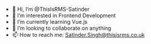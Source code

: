 - 👋 Hi, I’m @ThisIsRMS-Satinder
- 👀 I’m interested in Frontend Development
- 🌱 I’m currently learning Vue.js
- 💞️ I’m looking to collaborate on anything
- 📫 How to reach me: Satinder.Singh@thisisrms.co.uk

<!---
ThisIsRMS-Satinder/ThisIsRMS-Satinder is a ✨ special ✨ repository because its `README.md` (this file) appears on your GitHub profile.
You can click the Preview link to take a look at your changes.
--->
